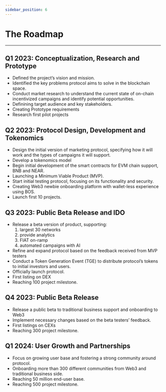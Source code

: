 ```yaml
---
sidebar_position: 6
---
```


# The Roadmap

-----------------------
## Q1 2023: Conceptualization, Research and Prototype
- Defined the project’s vision and mission.
- Identified the key problems protocol aims to solve in the blockchain space.
- Conduct market research to understand the current state of on-chain incentivized campaigns and identify potential opportunities.
- Definining target audience and key stakeholders.
- Creating Prototype requirements
- Research first pilot projects

## Q2 2023: Protocol Design, Development and Tokenomics
- Design the initial version of marketing protocol, specifying how it will work and the types of campaigns it will support.
- Develop a tokenomics model
- Begin initial development of the smart contracts for EVM chain support, BNB and NEAR.
- Launching a Minimum Viable Product (MVP).
- Start initial testing protocol, focusing on its functionality and security.
- Creating Web3 newbie onboarding platform with wallet-less experience using BOS.
- Launch first 10 projects.

## Q3 2023: Public Beta Release and IDO
- Release a beta version of product, supporting:
  1. largest 30 networks
  2. provide analytics
  3. FIAT on-ramp
  4. automated campaigns with AI
- Refine and expand protocol based on the feedback received from MVP testers
- Conduct a Token Generation Event (TGE) to distribute protocol’s tokens to initial investors and users.
- Officially launch protocol.
- First listing on DEX
- Reaching 100 project milestone.

## Q4 2023: Public Beta Release
- Release a public beta to traditional business support and onboarding to Web3
- Implement necessary changes based on the beta testers’ feedback.
- First listings on CEXs
- Reaching 300 project milestone.

## Q1 2024: User Growth and Partnerships
- Focus on growing user base and fostering a strong community around protocol.
- Onboarding more than 300 different communities from Web3 and traditional business side.
- Reaching 50 million end-user base.
- Reaching 500 project milestone.
